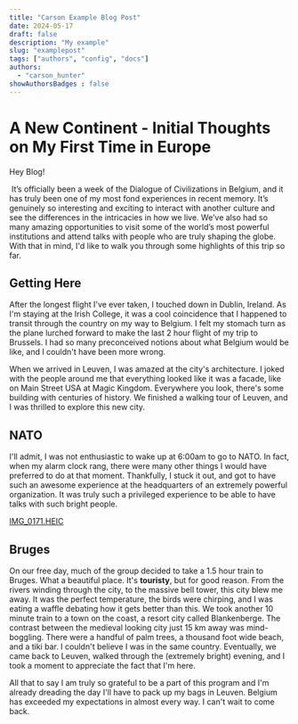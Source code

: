 ```yaml
---
title: "Carson Example Blog Post"
date: 2024-05-17
draft: false
description: "My example"
slug: "examplepost"
tags: ["authors", "config", "docs"]
authors:
  - "carson_hunter"
showAuthorsBadges : false
---
```


# A New Continent - Initial Thoughts on My First Time in Europe

Hey Blog!

​	It’s officially been a week of the Dialogue of Civilizations in Belgium, and it has truly been one of my most fond experiences in recent memory. It’s genuinely so interesting and exciting to interact with another culture and see the differences in the intricacies in how we live. We’ve also had so many amazing opportunities to visit some of the world’s most powerful institutions and attend talks with people who are truly shaping the globe. With that in mind, I'd like to walk you through some highlights of this trip so far.

## **Getting Here**

After the longest flight I've ever taken, I touched down in Dublin, Ireland. As I'm staying at the Irish College, it was a cool coincidence that I happened to transit through the country on my way to Belgium. I felt my stomach turn as the plane lurched forward to make the last 2 hour flight of my trip to Brussels. I had so many preconceived notions about what Belgium would be like, and I couldn't have been more wrong.

When we arrived in Leuven, I was amazed at the city's architecture. I joked with the people around me that everything looked like it was a facade, like on Main Street USA at Magic Kingdom. Everywhere you look, there's some building with centuries of history. We finished a walking tour of Leuven, and I was thrilled to explore this new city.

## **NATO**

I'll admit, I was not enthusiastic to wake up at 6:00am to go to NATO. In fact, when my alarm clock rang, there were many other things I would have preferred to do at that moment. Thankfully, I stuck it out, and got to have such an awesome experience at the headquarters of an extremely powerful organization. It was truly such a privileged experience to be able to have talks with such bright people.

 [IMG_0171.HEIC](../../../../../Library/Messages/Attachments/40/00/022CC690-AA7A-4C17-821D-470AEAFDBEBB/IMG_0171.HEIC)  

## **Bruges**

On our free day, much of the group decided to take a 1.5 hour train to Bruges. What a beautiful place. It's **touristy**, but for good reason. From the rivers winding through the city, to the massive bell tower, this city blew me away. It was the perfect temperature, the birds were chirping, and I was eating a waffle debating how it gets better than this. We took another 10 minute train to a town on the coast, a resort city called Blankenberge. The contrast between the medieval looking city just 15 km away was mind-boggling. There were a handful of palm trees, a thousand foot wide beach, and a tiki bar. I couldn't believe I was in the same country. Eventually, we came back to Leuven, walked through the (extremely bright) evening, and I took a moment to appreciate the fact that I'm here.

All that to say I am truly so grateful to be a part of this program and I'm already dreading the day I'll have to pack up my bags in Leuven. Belgium has exceeded my expectations in almost every way. I can't wait to come back.
